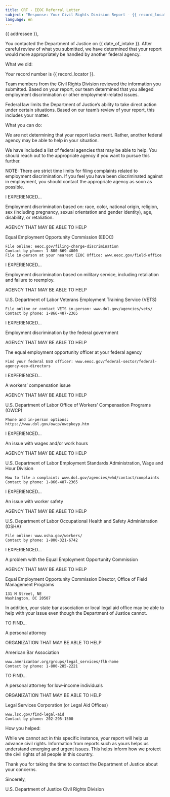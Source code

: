 ```yaml
---
title: CRT - EEOC Referral Letter
subject: "Response: Your Civil Rights Division Report - {{ record_locator }} from {{ section_name }} Section"
language: en
---
```

{{ addressee }},

You contacted the Department of Justice on {{ date_of_intake }}. After careful review of what you submitted, we have determined that your report would more appropriately be handled by another federal agency.

What we did:

Your record number is {{ record_locator }}.

Team members from the Civil Rights Division reviewed the information you submitted.  Based on your report, our team determined that you alleged employment discrimination or other employment-related issues.

Federal law limits the Department of Justice’s ability to take direct action under certain situations. Based on our team’s review of your report, this includes your matter.

What you can do:

We are not determining that your report lacks merit.  Rather, another federal agency may be able to help in your situation.

We have included a list of federal agencies that may be able to help. You should reach out to the appropriate agency if you want to pursue this further.

NOTE: There are strict time limits for filing complaints related to employment discrimination. If you feel you have been discriminated against in employment, you should contact the appropriate agency as soon as possible.

I EXPERIENCED...

Employment discrimination based on: race, color, national origin, religion, sex (including pregnancy, sexual orientation and gender identity), age, disability, or retaliation.

AGENCY THAT MAY BE ABLE TO HELP

Equal Employment Opportunity Commission (EEOC)

    File online: eeoc.gov/filing-charge-discrimination
    Contact by phone: 1-800-669-4000
    File in-person at your nearest EEOC Office: www.eeoc.gov/field-office

I EXPERIENCED...

Employment discrimination based on military service, including retaliation and failure to reemploy.

AGENCY THAT MAY BE ABLE TO HELP

U.S. Department of Labor
Veterans Employment Training Service (VETS)

    File online or contact VETS in-person: www.dol.gov/agencies/vets/
    Contact by phone: 1-866-487-2365

I EXPERIENCED...

Employment discrimination by the federal government

AGENCY THAT MAY BE ABLE TO HELP

The equal employment opportunity officer at your federal agency

    Find your federal EEO officer: www.eeoc.gov/federal-sector/federal-agency-eeo-directors

I EXPERIENCED...

A workers’ compensation issue

AGENCY THAT MAY BE ABLE TO HELP

U.S. Department of Labor
Office of Workers’ Compensation Programs (OWCP)

    Phone and in-person options:
    https://www.dol.gov/owcp/owcpkeyp.htm

I EXPERIENCED...

An issue with wages and/or work hours

AGENCY THAT MAY BE ABLE TO HELP

U.S. Department of Labor
Employment Standards Administration, Wage and Hour Division

    How to file a complaint: www.dol.gov/agencies/whd/contact/complaints
    Contact by phone: 1-866-487-2365

I EXPERIENCED...

An issue with worker safety

AGENCY THAT MAY BE ABLE TO HELP

U.S. Department of Labor
Occupational Health and Safety Administration (OSHA)

    File online: www.osha.gov/workers/
    Contact by phone: 1-800-321-6742

I EXPERIENCED...

A problem with the Equal Employment Opportunity Commission

AGENCY THAT MAY BE ABLE TO HELP

Equal Employment Opportunity Commission
Director, Office of Field Management Programs

    131 M Street, NE
    Washington, DC 20507

In addition, your state bar association or local legal aid office may be able to help with your issue even though the Department of Justice cannot.

TO FIND...

A personal attorney

ORGANIZATION THAT MAY BE ABLE TO HELP

American Bar Association

    www.americanbar.org/groups/legal_services/flh-home
    Contact by phone: 1-800-285-2221

TO FIND...

A personal attorney for low-income individuals

ORGANIZATION THAT MAY BE ABLE TO HELP

Legal Services Corporation (or Legal Aid Offices)

    www.lsc.gov/find-legal-aid
    Contact by phone: 202-295-1500

How you helped:

While we cannot act in this specific instance, your report will help us advance civil rights. Information from reports such as yours helps us understand emerging and urgent issues.  This helps inform how we protect the civil rights of all people in this country.

Thank you for taking the time to contact the Department of Justice about your concerns.

Sincerely,

U.S. Department of Justice
Civil Rights Division
        